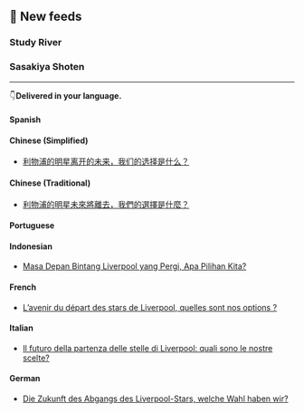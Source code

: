 <!--　ここは手動でアイスブレイク分 -->

## 📰 New feeds
### Study River

### Sasakiya Shoten

<!--　Roadto2112が完成次第挿入する -->

---
👇**Delivered in your language.**

#### Spanish

#### Chinese (Simplified)
- [利物浦的明星离开的未来，我们的选择是什么？](https://studyriver.jp/zhhans/li-wu-pu-de-ming-xing-chi-kai-de-wei-lai-wo-men-de-xuan-ze-shi-shi-yao/)

#### Chinese (Traditional)
- [利物浦的明星未來將離去，我們的選擇是什麼？](https://studyriver.jp/zhhant/li-wu-pu-de-ming-xing-wei-lai-jiang-li-qu-wo-men-de-xuan-ze-shi-shi-mo/)

#### Portuguese

#### Indonesian
- [Masa Depan Bintang Liverpool yang Pergi, Apa Pilihan Kita?](https://studyriver.jp/id/masa-depan-bintang-liverpool-yang-pergi-apa-pilihan-kita/)

#### French
- [L&#8217;avenir du départ des stars de Liverpool, quelles sont nos options ?](https://studyriver.jp/fr/l-avenir-du-depart-des-stars-de-liverpool-quelles-sont-nos-options/)

#### Italian
- [Il futuro della partenza delle stelle di Liverpool: quali sono le nostre scelte?](https://studyriver.jp/it/il-futuro-della-partenza-delle-stelle-di-liverpool-quali-sono-le-nostre-scelte/)

#### German
- [Die Zukunft des Abgangs des Liverpool-Stars, welche Wahl haben wir?](https://studyriver.jp/de/die-zukunft-des-abgangs-des-liverpool-stars-welche-wahl-haben-wir/)
